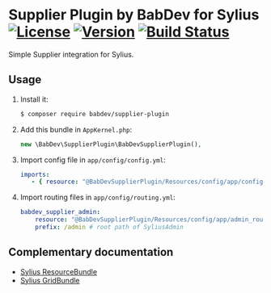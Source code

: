 # Supplier Plugin by BabDev for Sylius [![License](https://img.shields.io/packagist/l/babdev/supplier-plugin.svg)](https://packagist.org/packages/babdev/supplier-plugin) [![Version](https://img.shields.io/packagist/v/babdev/supplier-plugin.svg)](https://packagist.org/packages/babdev/supplier-plugin) [![Build Status](https://travis-ci.org/BabDev/supplier-plugin.svg?branch=master)](https://travis-ci.org/BabDev/supplier-plugin)

Simple Supplier integration for Sylius.

## Usage

1. Install it:

    ```bash
    $ composer require babdev/supplier-plugin
    ```
    
2. Add this bundle in `AppKernel.php`:

    ```php
    new \BabDev\SupplierPlugin\BabDevSupplierPlugin(),
    ```

3. Import config file in `app/config/config.yml`:

    ```yaml
    imports:
       - { resource: "@BabDevSupplierPlugin/Resources/config/app/config.yml" }
    ```

4. Import routing files in `app/config/routing.yml`:

    ```yaml
    babdev_supplier_admin:
        resource: "@BabDevSupplierPlugin/Resources/config/app/admin_routing.yml"
        prefix: /admin # root path of SyliusAdmin
    ```

## Complementary documentation

- [Sylius ResourceBundle](http://docs.sylius.org/en/latest/bundles/SyliusResourceBundle/)
- [Sylius GridBundle](http://docs.sylius.org/en/latest/bundles/SyliusGridBundle/)

